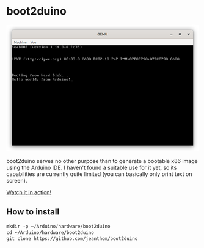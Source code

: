 # boot2duino

![boot2duino generated image running inside QEMU](doc/demo.png)

boot2duino serves no other purpose than to generate a bootable x86 image using the Arduino IDE. I haven't found a suitable use for it yet, so its capabilities are currently quite limited (you can basically only print text on screen).

[Watch it in action!](https://vimeo.com/656339999)

## How to install

```
mkdir -p ~/Arduino/hardware/boot2duino
cd ~/Arduino/hardware/boot2duino
git clone https://github.com/jeanthom/boot2duino
```
